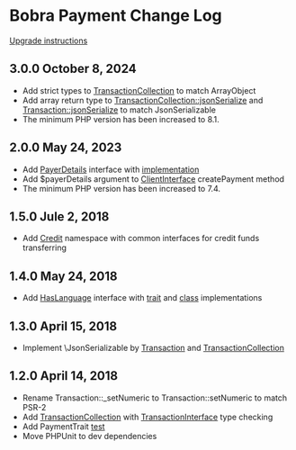 Bobra Payment Change Log
==========================
[Upgrade instructions](./UPGRADE.md)

3.0.0 October 8, 2024
------------------
- Add strict types to [TransactionCollection](./src/TransactionCollection.php) to match ArrayObject
- Add array return type to [TransactionCollection::jsonSerialize](./src/TransactionCollection.php)
and [Transaction::jsonSerialize](./src/Transaction.php)
to match JsonSerializable
- The minimum PHP version has been increased to 8.1.

2.0.0 May 24, 2023
------------------
- Add [PayerDetails](./src/PayerDetailsInterface.php) interface with [implementation](./src/PayerDetails.php)
- Add $payerDetails argument to [ClientInterface](./src/ClientInterface.php) createPayment method
- The minimum PHP version has been increased to 7.4.

1.5.0 Jule 2, 2018
------------------
- Add [Credit](./src/Credit) namespace with common interfaces for credit funds transferring

1.4.0 May 24, 2018
------------------
- Add [HasLanguage](./src/HasLanguage.php) interface with 
[trait](./src/LanguageTrait.php) and [class](./src/LanguageTransaction.php) implementations

1.3.0 April 15, 2018
--------------------
- Implement \JsonSerializable by [Transaction](./src/Transaction.php)
and [TransactionCollection](./src/TransactionCollection.php)

1.2.0 April 14, 2018
--------------------

- Rename Transaction::_setNumeric to Transaction::setNumeric to match PSR-2
- Add [TransactionCollection](./src/TransactionCollection.php) with
[TransactionInterface](./src/TransactionInterface.php) type checking
- Add PaymentTrait [test](./tests/PaymentTraitTest.php)
- Move PHPUnit to dev dependencies
